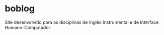 # boblog
Site desenvolvido para as disciplinas de Inglês Instrumental e de Interface Humano-Computador
